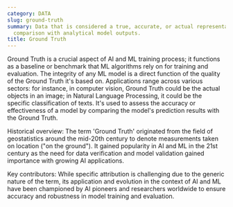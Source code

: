 ```yaml
---
category: DATA
slug: ground-truth
summary: Data that is considered a true, accurate, or actual representation used for
  comparison with analytical model outputs.
title: Ground Truth
---
```


Ground Truth is a crucial aspect of AI and ML training process; it functions as a baseline or benchmark that ML algorithms rely on for training and evaluation. The integrity of any ML model is a direct function of the quality of the Ground Truth it's based on. Applications range across various sectors: for instance, in computer vision, Ground Truth could be the actual objects in an image; in Natural Language Processing, it could be the specific classification of texts. It's used to assess the accuracy or effectiveness of a model by comparing the model's prediction results with the Ground Truth.

Historical overview: The term 'Ground Truth' originated from the field of geostatistics around the mid-20th century to denote measurements taken on location ("on the ground"). It gained popularity in AI and ML in the 21st century as the need for data verification and model validation gained importance with growing AI applications.

Key contributors: While specific attribution is challenging due to the generic nature of the term, its application and evolution in the context of AI and ML have been championed by AI pioneers and researchers worldwide to ensure accuracy and robustness in model training and evaluation.